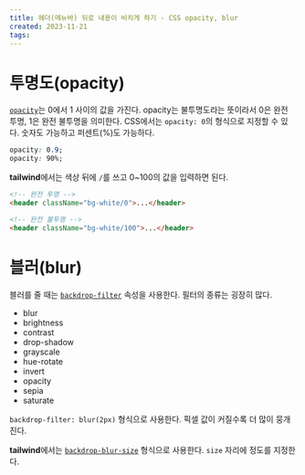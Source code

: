 ```yaml
---
title: 헤더(메뉴바) 뒤로 내용이 비치게 하기 - CSS opacity, blur
created: 2023-11-21
tags:
---
```


# 투명도(opacity)

[`opacity`][1]는 0에서 1 사이의 값을 가진다. opacity는 불투명도라는 뜻이라서 0은 완전 투명, 1은 완전 불투명을 의미한다. CSS에서는 `opacity: 0`의 형식으로 지정할 수 있다. 숫자도 가능하고 퍼센트(%)도 가능하다.

```css
opacity: 0.9;
opacity: 90%;
```

**tailwind**에서는 색상 뒤에 `/`를 쓰고 0~100의 값을 입력하면 된다.

```html
<!-- 완전 투명 -->
<header className="bg-white/0">...</header>

<!-- 완전 불투명 -->
<header className="bg-white/100">...</header>
```

# 블러(blur)

블러를 줄 때는 [`backdrop-filter`][2] 속성을 사용한다. 필터의 종류는 굉장히 많다.

- blur
- brightness
- contrast
- drop-shadow
- grayscale
- hue-rotate
- invert
- opacity
- sepia
- saturate

`backdrop-filter: blur(2px)` 형식으로 사용한다. 픽셀 값이 커질수록 더 많이 뭉개진다.

**tailwind**에서는 [`backdrop-blur-size`][3] 형식으로 사용한다. `size` 자리에 정도를 지정한다.

[1]: https://developer.mozilla.org/en-US/docs/Web/CSS/opacity 'mdn opacity'
[2]: https://developer.mozilla.org/en-US/docs/Web/CSS/backdrop-filter 'mdn backdrop-filter'
[3]: https://tailwindcss.com/docs/backdrop-blur 'tailwind backdrop-filter'
